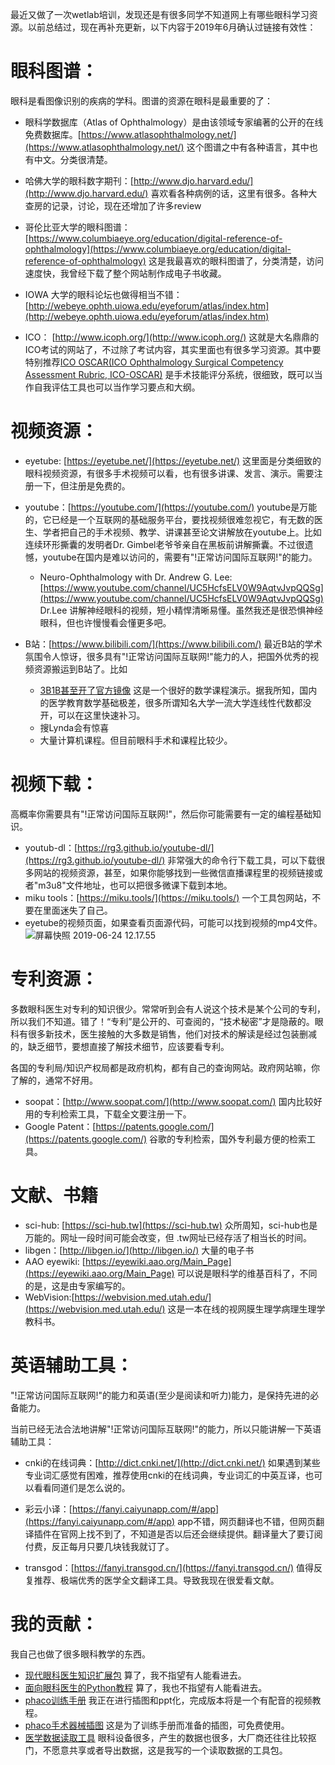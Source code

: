 <!--
.. title: 眼科网络索引贴
.. slug: ophthalomology-network-resources
.. date: 2019-6-24 11:00:01 UTC+08:00
.. tags: ophthalmology
.. category: ophthalmology
.. link:
.. description:
.. type: text
-->

最近又做了一次wetlab培训，发现还是有很多同学不知道网上有哪些眼科学习资源。以前总结过，现在再补充更新，以下内容于2019年6月确认过链接有效性：

<!-- TEASER_END -->

# 眼科图谱：

眼科是看图像识别的疾病的学科。图谱的资源在眼科是最重要的了：

* 眼科学数据库（Atlas of Ophthalmology）是由该领域专家编著的公开的在线免费数据库。[https://www.atlasophthalmology.net/](https://www.atlasophthalmology.net/) 这个图谱之中有各种语言，其中也有中文。分类很清楚。

* 哈佛大学的眼科数字期刊：[http://www.djo.harvard.edu/](http://www.djo.harvard.edu/) 喜欢看各种病例的话，这里有很多。各种大查房的记录，讨论，现在还增加了许多review

* 哥伦比亚大学的眼科图谱：[https://www.columbiaeye.org/education/digital-reference-of-ophthalmology](https://www.columbiaeye.org/education/digital-reference-of-ophthalmology) 
这是我最喜欢的眼科图谱了，分类清楚，访问速度快，我曾经下载了整个网站制作成电子书收藏。

* IOWA 大学的眼科论坛也做得相当不错：[http://webeye.ophth.uiowa.edu/eyeforum/atlas/index.htm](http://webeye.ophth.uiowa.edu/eyeforum/atlas/index.htm) 

* ICO： [http://www.icoph.org/](http://www.icoph.org/) 这就是大名鼎鼎的ICO考试的网站了，不过除了考试内容，其实里面也有很多学习资源。其中要特别推荐[ICO OSCAR(ICO Ophthalmology Surgical Competency Assessment Rubric, ICO-OSCAR)](http://www.icoph.org/resources/230/Surgical-Assessment-Tool-ICO-OSCAR-in-English-and-Spanish.html) 是手术技能评分系统，很细致，既可以当作自我评估工具也可以当作学习要点和大纲。
 

# 视频资源：

* eyetube: [https://eyetube.net/](https://eyetube.net/)  这里面是分类细致的眼科视频资源，有很多手术视频可以看，也有很多讲课、发言、演示。需要注册一下，但注册是免费的。

* youtube：[https://youtube.com/](https://youtube.com/)  youtube是万能的，它已经是一个互联网的基础服务平台，要找视频很难忽视它，有无数的医生、学者把自己的手术视频、教学、讲课甚至论文讲解放在youtube上。比如连续环形撕囊的发明者Dr. Gimbel老爷爷亲自在黑板前讲解撕囊。不过很遗憾，youtube在国内是难以访问的，需要有"!正常访问国际互联网!"的能力。
    * Neuro-Ophthalmology with Dr. Andrew G. Lee: [https://www.youtube.com/channel/UC5HcfsELV0W9AqtvJvpQQSg](https://www.youtube.com/channel/UC5HcfsELV0W9AqtvJvpQQSg) Dr.Lee 讲解神经眼科的视频，短小精悍清晰易懂。虽然我还是很恐惧神经眼科，但也许慢慢看会懂更多吧。

* B站：[https://www.bilibili.com/](https://www.bilibili.com/) 最近B站的学术氛围令人惊讶，很多具有"!正常访问国际互联网!"能力的人，把国外优秀的视频资源搬运到B站了。比如
    * [3B1B甚至开了官方镜像](https://space.bilibili.com/88461692) 这是一个很好的数学课程演示。据我所知，国内的医学教育数学基础极差，很多所谓知名大学一流大学连线性代数都没开，可以在这里快速补习。
    * 搜Lynda会有惊喜
    * 大量计算机课程。但目前眼科手术和课程比较少。

# 视频下载：
高概率你需要具有"!正常访问国际互联网!"，然后你可能需要有一定的编程基础知识。

* youtub-dl：[https://rg3.github.io/youtube-dl/](https://rg3.github.io/youtube-dl/) 非常强大的命令行下载工具，可以下载很多网站的视频资源，甚至，如果你能够找到一些微信直播课程里的视频链接或者"m3u8"文件地址，也可以把很多微课下载到本地。
* miku tools：[https://miku.tools/](https://miku.tools/) 一个工具包网站，不要在里面迷失了自己。
* eyetube的视频页面，如果查看页面源代码，可能可以找到视频的mp4文件。
![屏幕快照 2019-06-24 12.17.55](https://i.loli.net/2019/06/24/5d104f080ddb377256.png)

# 专利资源：

多数眼科医生对专利的知识很少。常常听到会有人说这个技术是某个公司的专利，所以我们不知道。错了！“专利”是公开的、可查阅的，“技术秘密”才是隐蔽的。眼科有很多新技术，医生接触的大多数是销售，他们对技术的解读是经过包装删减的，缺乏细节，要想直接了解技术细节，应该要看专利。

各国的专利局/知识产权局都是政府机构，都有自己的查询网站。政府网站嘛，你了解的，通常不好用。

* soopat：[http://www.soopat.com/](http://www.soopat.com/) 国内比较好用的专利检索工具，下载全文要注册一下。
* Google Patent：[https://patents.google.com/](https://patents.google.com/) 谷歌的专利检索，国外专利最方便的检索工具。

# 文献、书籍

* sci-hub: [https://sci-hub.tw](https://sci-hub.tw) 众所周知，sci-hub也是万能的。网址一段时间可能会改变，但 .tw网址已经存活了相当长的时间。
* libgen：[http://libgen.io/](http://libgen.io/) 大量的电子书
* AAO eyewiki: [https://eyewiki.aao.org/Main_Page](https://eyewiki.aao.org/Main_Page) 可以说是眼科学的维基百科了，不同的是，这是由专家编写的。
* WebVision:[https://webvision.med.utah.edu/](https://webvision.med.utah.edu/) 这是一本在线的视网膜生理学病理生理学教科书。

# 英语辅助工具：

"!正常访问国际互联网!"的能力和英语(至少是阅读和听力)能力，是保持先进的必备能力。

当前已经无法合法地讲解"!正常访问国际互联网!"的能力，所以只能讲解一下英语辅助工具：

* cnki的在线词典：[http://dict.cnki.net/](http://dict.cnki.net/)  如果遇到某些专业词汇感觉有困难，推荐使用cnki的在线词典，专业词汇的中英互译，也可以看看同道们是怎么说的。

* 彩云小译：[https://fanyi.caiyunapp.com/#/app](https://fanyi.caiyunapp.com/#/app) app不错，网页翻译也不错，但网页翻译插件在官网上找不到了，不知道是否以后还会继续提供。翻译量大了要订阅付费，反正每月只要几块钱我就订了。

* transgod：[https://fanyi.transgod.cn/](https://fanyi.transgod.cn/) 值得反复推荐、极端优秀的医学全文翻译工具。导致我现在很爱看文献。

# 我的贡献：

我自己也做了很多眼科教学的东西。

* [现代眼科医生知识扩展包](https://goldengrape.github.io/categories/xian-dai-yan-ke-yi-sheng-zhi-shi-kuo-zhan-bao/) 算了，我不指望有人能看进去。
* [面向眼科医生的Python教程](https://github.com/goldengrape/Python-for-ophthalmologist) 算了，我也不指望有人能看进去。
* [phaco训练手册](https://github.com/goldengrape/phaco-training-manual) 我正在进行插图和ppt化，完成版本将是一个有配音的视频教程。
* [phaco手术器械插图](https://github.com/goldengrape/phacoTools) 这是为了训练手册而准备的插图，可免费使用。
* [医学数据读取工具](https://github.com/goldengrape/read_medical_device_data) 眼科设备很多，产生的数据也很多，大厂商还往往比较抠门，不愿意共享或者导出数据，这是我写的一个读取数据的工具包。
